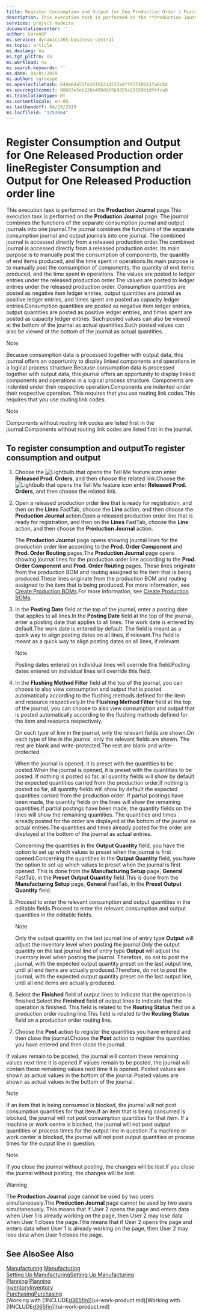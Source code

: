```yaml
---
title: Register Consumption and Output for One Production Order | Microsoft Docs
description: This execution task is performed on the **Production Journal** page. The journal combines the functions of the separate consumption journal and output journals into one journal. The combined journal is accessed directly from a released production order. Its main purpose is to manually post the consumption of components, the quantity of end items produced, and the time spent in operations.
services: project-madeira
documentationcenter: ''
author: SorenGP
ms.service: dynamics365-business-central
ms.topic: article
ms.devlang: na
ms.tgt_pltfrm: na
ms.workload: na
ms.search.keywords: ''
ms.date: 04/01/2019
ms.author: sgroespe
ms.openlocfilehash: 640e04a51fe16fb531d533a8ff43710421fa6cb4
ms.sourcegitcommit: 60b87e5eb32bb408dd65b9855c29159b1dfbfca8
ms.translationtype: HT
ms.contentlocale: en-AU
ms.lasthandoff: 04/29/2019
ms.locfileid: "1253064"
---
```

# <a name="register-consumption-and-output-for-one-released-production-order-line"></a><span data-ttu-id="c82b3-106">Register Consumption and Output for One Released Production order line</span><span class="sxs-lookup"><span data-stu-id="c82b3-106">Register Consumption and Output for One Released Production order line</span></span>
<span data-ttu-id="c82b3-107">This execution task is performed on the **Production Journal** page.</span><span class="sxs-lookup"><span data-stu-id="c82b3-107">This execution task is performed on the **Production Journal** page.</span></span> <span data-ttu-id="c82b3-108">The journal combines the functions of the separate consumption journal and output journals into one journal.</span><span class="sxs-lookup"><span data-stu-id="c82b3-108">The journal combines the functions of the separate consumption journal and output journals into one journal.</span></span> <span data-ttu-id="c82b3-109">The combined journal is accessed directly from a released production order.</span><span class="sxs-lookup"><span data-stu-id="c82b3-109">The combined journal is accessed directly from a released production order.</span></span> <span data-ttu-id="c82b3-110">Its main purpose is to manually post the consumption of components, the quantity of end items produced, and the time spent in operations.</span><span class="sxs-lookup"><span data-stu-id="c82b3-110">Its main purpose is to manually post the consumption of components, the quantity of end items produced, and the time spent in operations.</span></span> <span data-ttu-id="c82b3-111">The values are posted to ledger entries under the released production order.</span><span class="sxs-lookup"><span data-stu-id="c82b3-111">The values are posted to ledger entries under the released production order.</span></span> <span data-ttu-id="c82b3-112">Consumption quantities are posted as negative item ledger entries, output quantities are posted as positive ledger entries, and times spent are posted as capacity ledger entries.</span><span class="sxs-lookup"><span data-stu-id="c82b3-112">Consumption quantities are posted as negative item ledger entries, output quantities are posted as positive ledger entries, and times spent are posted as capacity ledger entries.</span></span> <span data-ttu-id="c82b3-113">Such posted values can also be viewed at the bottom of the journal as actual quantities.</span><span class="sxs-lookup"><span data-stu-id="c82b3-113">Such posted values can also be viewed at the bottom of the journal as actual quantities.</span></span>  

> [!NOTE]  
>  <span data-ttu-id="c82b3-114">Because consumption data is processed together with output data, this journal offers an opportunity to display linked components and operations in a logical process structure.</span><span class="sxs-lookup"><span data-stu-id="c82b3-114">Because consumption data is processed together with output data, this journal offers an opportunity to display linked components and operations in a logical process structure.</span></span> <span data-ttu-id="c82b3-115">Components are indented under their respective operation.</span><span class="sxs-lookup"><span data-stu-id="c82b3-115">Components are indented under their respective operation.</span></span> <span data-ttu-id="c82b3-116">This requires that you use routing link codes.</span><span class="sxs-lookup"><span data-stu-id="c82b3-116">This requires that you use routing link codes.</span></span>  

> [!NOTE]  
>  <span data-ttu-id="c82b3-117">Components without routing link codes are listed first in the journal.</span><span class="sxs-lookup"><span data-stu-id="c82b3-117">Components without routing link codes are listed first in the journal.</span></span>  

## <a name="to-register-consumption-and-output"></a><span data-ttu-id="c82b3-118">To register consumption and output</span><span class="sxs-lookup"><span data-stu-id="c82b3-118">To register consumption and output</span></span>  
1.  <span data-ttu-id="c82b3-119">Choose the ![Lightbulb that opens the Tell Me feature](media/ui-search/search_small.png "Tell me what you want to do") icon enter **Released Prod. Orders**, and then choose the related link.</span><span class="sxs-lookup"><span data-stu-id="c82b3-119">Choose the ![Lightbulb that opens the Tell Me feature](media/ui-search/search_small.png "Tell me what you want to do") icon enter **Released Prod. Orders**, and then choose the related link.</span></span>  
2.  <span data-ttu-id="c82b3-120">Open a released production order line that is ready for registration, and then on the **Lines** FastTab, choose the **Line** action, and then choose the **Production Journal** action.</span><span class="sxs-lookup"><span data-stu-id="c82b3-120">Open a released production order line that is ready for registration, and then on the **Lines** FastTab, choose the **Line** action, and then choose the **Production Journal** action.</span></span>  

    <span data-ttu-id="c82b3-121">The **Production Journal** page opens showing journal lines for the production order line according to the **Prod. Order Component** and **Prod. Order Routing** pages.</span><span class="sxs-lookup"><span data-stu-id="c82b3-121">The **Production Journal** page opens showing journal lines for the production order line according to the **Prod. Order Component** and **Prod. Order Routing** pages.</span></span> <span data-ttu-id="c82b3-122">These lines originate from the production BOM and routing assigned to the item that is being produced.</span><span class="sxs-lookup"><span data-stu-id="c82b3-122">These lines originate from the production BOM and routing assigned to the item that is being produced.</span></span> <span data-ttu-id="c82b3-123">For more information, see [Create Production BOMs](production-how-to-create-routings.md).</span><span class="sxs-lookup"><span data-stu-id="c82b3-123">For more information, see [Create Production BOMs](production-how-to-create-routings.md).</span></span>  

3.  <span data-ttu-id="c82b3-124">In the **Posting Date** field at the top of the journal, enter a posting date that applies to all lines.</span><span class="sxs-lookup"><span data-stu-id="c82b3-124">In the **Posting Date** field at the top of the journal, enter a posting date that applies to all lines.</span></span> <span data-ttu-id="c82b3-125">The work date is entered by default.</span><span class="sxs-lookup"><span data-stu-id="c82b3-125">The work date is entered by default.</span></span> <span data-ttu-id="c82b3-126">The field is meant as a quick way to align posting dates on all lines, if relevant.</span><span class="sxs-lookup"><span data-stu-id="c82b3-126">The field is meant as a quick way to align posting dates on all lines, if relevant.</span></span>  

    > [!NOTE]  
    >  <span data-ttu-id="c82b3-127">Posting dates entered on individual lines will override this field.</span><span class="sxs-lookup"><span data-stu-id="c82b3-127">Posting dates entered on individual lines will override this field.</span></span>  

4.  <span data-ttu-id="c82b3-128">In the **Flushing Method Filter** field at the top of the journal, you can choose to also view consumption and output that is posted automatically according to the flushing methods defined for the item and resource respectively.</span><span class="sxs-lookup"><span data-stu-id="c82b3-128">In the **Flushing Method Filter** field at the top of the journal, you can choose to also view consumption and output that is posted automatically according to the flushing methods defined for the item and resource respectively.</span></span>  

    <span data-ttu-id="c82b3-129">On each type of line in the journal, only the relevant fields are shown.</span><span class="sxs-lookup"><span data-stu-id="c82b3-129">On each type of line in the journal, only the relevant fields are shown.</span></span> <span data-ttu-id="c82b3-130">The rest are blank and write-protected.</span><span class="sxs-lookup"><span data-stu-id="c82b3-130">The rest are blank and write-protected.</span></span>  

    <span data-ttu-id="c82b3-131">When the journal is opened, it is preset with the quantities to be posted.</span><span class="sxs-lookup"><span data-stu-id="c82b3-131">When the journal is opened, it is preset with the quantities to be posted.</span></span> <span data-ttu-id="c82b3-132">If nothing is posted so far, all quantity fields will show by default the expected quantities carried from the production order.</span><span class="sxs-lookup"><span data-stu-id="c82b3-132">If nothing is posted so far, all quantity fields will show by default the expected quantities carried from the production order.</span></span> <span data-ttu-id="c82b3-133">If partial postings have been made, the quantity fields on the lines will show the remaining quantities.</span><span class="sxs-lookup"><span data-stu-id="c82b3-133">If partial postings have been made, the quantity fields on the lines will show the remaining quantities.</span></span> <span data-ttu-id="c82b3-134">The quantities and times already posted for the order are displayed at the bottom of the journal as actual entries.</span><span class="sxs-lookup"><span data-stu-id="c82b3-134">The quantities and times already posted for the order are displayed at the bottom of the journal as actual entries.</span></span>  

    <span data-ttu-id="c82b3-135">Concerning the quantities in the **Output Quantity** field, you have the option to set up which values to preset when the journal is first opened.</span><span class="sxs-lookup"><span data-stu-id="c82b3-135">Concerning the quantities in the **Output Quantity** field, you have the option to set up which values to preset when the journal is first opened.</span></span> <span data-ttu-id="c82b3-136">This is done from the **Manufacturing Setup** page, **General** FastTab, in the **Preset Output Quantity** field.</span><span class="sxs-lookup"><span data-stu-id="c82b3-136">This is done from the **Manufacturing Setup** page, **General** FastTab, in the **Preset Output Quantity** field.</span></span>

5.  <span data-ttu-id="c82b3-137">Proceed to enter the relevant consumption and output quantities in the editable fields.</span><span class="sxs-lookup"><span data-stu-id="c82b3-137">Proceed to enter the relevant consumption and output quantities in the editable fields.</span></span>  

    > [!NOTE]  
    >  <span data-ttu-id="c82b3-138">Only the output quantity on the last journal line of entry type **Output** will adjust the inventory level when posting the journal.</span><span class="sxs-lookup"><span data-stu-id="c82b3-138">Only the output quantity on the last journal line of entry type **Output** will adjust the inventory level when posting the journal.</span></span> <span data-ttu-id="c82b3-139">Therefore, do not to post the journal, with the expected output quantity preset on the last output line, until all end items are actually produced.</span><span class="sxs-lookup"><span data-stu-id="c82b3-139">Therefore, do not to post the journal, with the expected output quantity preset on the last output line, until all end items are actually produced.</span></span>  

6.  <span data-ttu-id="c82b3-140">Select the **Finished** field of output lines to indicate that the operation is finished.</span><span class="sxs-lookup"><span data-stu-id="c82b3-140">Select the **Finished** field of output lines to indicate that the operation is finished.</span></span> <span data-ttu-id="c82b3-141">This field is related to the **Routing Status** field on a production order routing line.</span><span class="sxs-lookup"><span data-stu-id="c82b3-141">This field is related to the **Routing Status** field on a production order routing line.</span></span>  
7.  <span data-ttu-id="c82b3-142">Choose the **Post** action to register the quantities you have entered and then close the journal.</span><span class="sxs-lookup"><span data-stu-id="c82b3-142">Choose the **Post** action to register the quantities you have entered and then close the journal.</span></span>  

<span data-ttu-id="c82b3-143">If values remain to be posted, the journal will contain these remaining values next time it is opened.</span><span class="sxs-lookup"><span data-stu-id="c82b3-143">If values remain to be posted, the journal will contain these remaining values next time it is opened.</span></span> <span data-ttu-id="c82b3-144">Posted values are shown as actual values in the bottom of the journal.</span><span class="sxs-lookup"><span data-stu-id="c82b3-144">Posted values are shown as actual values in the bottom of the journal.</span></span>  

> [!NOTE]  
>  <span data-ttu-id="c82b3-145"> If an item that is being consumed is blocked, the journal will not post consumption quantities for that item.</span><span class="sxs-lookup"><span data-stu-id="c82b3-145">If an item that is being consumed is blocked, the journal will not post consumption quantities for that item.</span></span> <span data-ttu-id="c82b3-146">If a machine or work centre is blocked, the journal will not post output quantities or process times for the output line in question.</span><span class="sxs-lookup"><span data-stu-id="c82b3-146">If a machine or work center is blocked, the journal will not post output quantities or process times for the output line in question.</span></span>  

> [!NOTE]  
>  <span data-ttu-id="c82b3-147">If you close the journal without posting, the changes will be lost.</span><span class="sxs-lookup"><span data-stu-id="c82b3-147">If you close the journal without posting, the changes will be lost.</span></span>  

> [!WARNING]  
>  <span data-ttu-id="c82b3-148">The **Production Journal** page cannot be used by two users simultaneously.</span><span class="sxs-lookup"><span data-stu-id="c82b3-148">The **Production Journal** page cannot be used by two users simultaneously.</span></span> <span data-ttu-id="c82b3-149">This means that if User 2 opens the page and enters data when User 1 is already working on the page, then User 2 may lose data when User 1 closes the page.</span><span class="sxs-lookup"><span data-stu-id="c82b3-149">This means that if User 2 opens the page and enters data when User 1 is already working on the page, then User 2 may lose data when User 1 closes the page.</span></span>  

## <a name="see-also"></a><span data-ttu-id="c82b3-150">See Also</span><span class="sxs-lookup"><span data-stu-id="c82b3-150">See Also</span></span>  
<span data-ttu-id="c82b3-151">[Manufacturing](production-manage-manufacturing.md)  </span><span class="sxs-lookup"><span data-stu-id="c82b3-151">[Manufacturing](production-manage-manufacturing.md)  </span></span>  
[<span data-ttu-id="c82b3-152">Setting Up Manufacturing</span><span class="sxs-lookup"><span data-stu-id="c82b3-152">Setting Up Manufacturing</span></span>](production-configure-production-processes.md)  
<span data-ttu-id="c82b3-153">[Planning](production-planning.md)    </span><span class="sxs-lookup"><span data-stu-id="c82b3-153">[Planning](production-planning.md)    </span></span>  
[<span data-ttu-id="c82b3-154">Inventory</span><span class="sxs-lookup"><span data-stu-id="c82b3-154">Inventory</span></span>](inventory-manage-inventory.md)  
[<span data-ttu-id="c82b3-155">Purchasing</span><span class="sxs-lookup"><span data-stu-id="c82b3-155">Purchasing</span></span>](purchasing-manage-purchasing.md)  
<span data-ttu-id="c82b3-156">[Working with [!INCLUDE[d365fin](includes/d365fin_md.md)]](ui-work-product.md)</span><span class="sxs-lookup"><span data-stu-id="c82b3-156">[Working with [!INCLUDE[d365fin](includes/d365fin_md.md)]](ui-work-product.md)</span></span>
